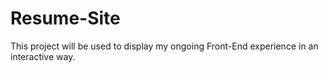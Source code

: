 # Resume-Site
This project will be used to display my ongoing Front-End experience in an interactive way.
